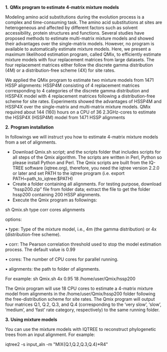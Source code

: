 **1.**	**QMix program to estimate 4-matrix mixture models**

Modeling amino acid substitutions during the evolution process is a complex and time-consuming task. The amino acid substitutions at sites are heterogeneous and affected by different factors such as solvent accessibility, protein structures and functions. Several studies have proposed methods to estimate multi-matrix mixture models and showed their advantages over the single-matrix models. However, no program is available to automatically estimate mixture models.  Here, we present a maximum likelihood estimation program, called QMix, to efficiently estimate mixture models with four replacement matrices from large datasets. The four replacement matrices either follow the discrete gamma distribution (4M) or a distribution-free scheme (4X) for site rates. 

We applied the QMix program to estimate two mixture models from 1471 HSSP alignments: HSSP4M consisting of 4 replacement matrices corresponding to 4 categories of the discrete gamma distribution and HSSP4X model with 4 replacement matrices following a distribution-free scheme for site rates. Experiments showed the advantages of HSSP4M and HSSP4X over the single-matrix and multi-matrix mixture models. QMix required about 144 (160) hours on a CPU of 36 2.3GHz-cores to estimate the HSSP4X (HSSP4M) model from 1471 HSSP alignments

**2.**	**Program installation**

In followings we will instruct you how to estimate 4-matrix mixture models from a set of alignments.

-	Download Qmix.sh script; and the scripts folder that includes scripts for all steps of the Qmix algorithm. The scripts are written in Perl, Python so please install Python and Perl. The Qmix scripts are built from the IQ-TREE software (iqtree.org), therefore, you need the iqtree version 2.2.0 or later and set PATH to the iqtree program (i.e. export PATH=path_to_iqtree:$PATH)
-	Create a folder containing all alignments. For testing purpose, download “hssp200.zip” file from folder data; extract the file to get the folder hssp200 containing 200 HSSP alignments. 
-	Execute the Qmix program as followings:

  sh Qmix.sh type corr cores alignments

options:

•	type: Type of the mixture model, i.e., 4m (the gamma distribution) or 4x (distribution-free scheme).

•	corr: The Pearson correlation threshold used to stop the model estimation process. The default value is 0.99

•	cores: The number of CPU cores for parallel running.

•	alignments: the path to folder of alignments.

  For example: sh Qmix.sh 4x 0.95 18 /home/user/Qmix/hssp200

The Qmix program will use 18 CPU cores to estimate a 4-matrix mixture model from alignments in the /home/user/Qmix/hssp200 folder following the free-distribution scheme for site rates. The Qmix program will output four matrices Q.1, Q.2, Q.3, and Q.4 (corresponding to the ‘very slow’, ‘slow’, ‘medium’, and ‘fast’ rate category, respectively) to the same running folder. 

**3.**	**Using mixture models**

You can use the mixture models with IQTREE to reconstruct phylogenetic trees from an input alignment. For example:

  iqtree2 -s input_aln -m "MIX{Q.1,Q.2,Q.3,Q.4}*R4"

